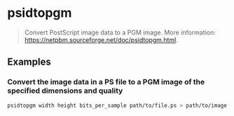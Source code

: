 # psidtopgm

> Convert PostScript image data to a PGM image. More information: <https://netpbm.sourceforge.net/doc/psidtopgm.html>.

## Examples

### Convert the image data in a PS file to a PGM image of the specified dimensions and quality

```bash
psidtopgm width height bits_per_sample path/to/file.ps > path/to/image.pgm
```
